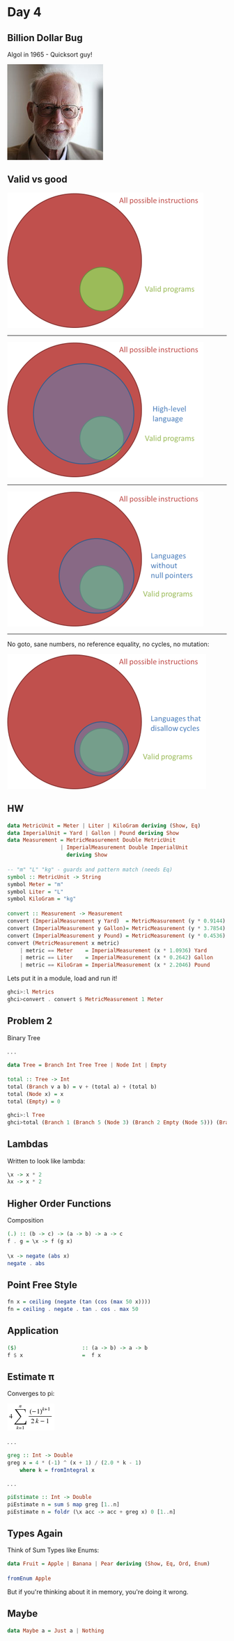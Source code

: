 Day 4
===

Billion Dollar Bug
---

Algol in 1965 - Quicksort guy!

![Tony Hoare](images/tony_hoare.jpg)

Valid vs good
---

![all valid](images/all-valid0.png)

---

![all valid higher level](images/all-valid-high-1.png)

---

![all valid no null](images/all-valid-no-nulls-5.png)

---

No goto, sane numbers, no reference equality, no cycles, no mutation:

![sane](images/all-valid-no-cycles-8.png)

HW
---

```haskell
data MetricUnit = Meter | Liter | KiloGram deriving (Show, Eq)
data ImperialUnit = Yard | Gallon | Pound deriving Show
data Measurement = MetricMeasurement Double MetricUnit
                 | ImperialMeasurement Double ImperialUnit
                   deriving Show

-- "m" "L" "kg" - guards and pattern match (needs Eq)
symbol :: MetricUnit -> String
symbol Meter = "m"
symbol Liter = "L"
symbol KiloGram = "kg"

convert :: Measurement -> Measurement
convert (ImperialMeasurement y Yard)  = MetricMeasurement (y * 0.9144) Meter
convert (ImperialMeasurement y Gallon)= MetricMeasurement (y * 3.7854) Liter
convert (ImperialMeasurement y Pound) = MetricMeasurement (y * 0.4536) KiloGram
convert (MetricMeasurement x metric)
    | metric == Meter    = ImperialMeasurement (x * 1.0936) Yard
    | metric == Liter    = ImperialMeasurement (x * 0.2642) Gallon
    | metric == KiloGram = ImperialMeasurement (x * 2.2046) Pound
```

Lets put it in a module, load and run it!
```haskell
ghci>:l Metrics
ghci>convert . convert $ MetricMeasurement 1 Meter
```

Problem 2
---

Binary Tree

. . .

```haskell
data Tree = Branch Int Tree Tree | Node Int | Empty

total :: Tree -> Int
total (Branch v a b) = v + (total a) + (total b)
total (Node x) = x
total (Empty) = 0
```

```haskell
ghci>:l Tree
ghci>total (Branch 1 (Branch 5 (Node 3) (Branch 2 Empty (Node 5))) (Branch 3 (Node 2) Empty))
```

Lambdas
---

Written to look like lambda:

```haskell
\x -> x * 2
λx -> x * 2
```

Higher Order Functions
---

Composition

```haskell
(.) :: (b -> c) -> (a -> b) -> a -> c
f . g = \x -> f (g x)

\x -> negate (abs x)
negate . abs
```

Point Free Style
---

```haskell
fn x = ceiling (negate (tan (cos (max 50 x))))
fn = ceiling . negate . tan . cos . max 50
```

Application
---

```haskell
($)                     :: (a -> b) -> a -> b
f $ x                   =  f x
```

Estimate π
---

Converges to pi:

![Gregory Series](images/pi.png)

. . .

```haskell
greg :: Int -> Double
greg x = 4 * (-1) ^ (x + 1) / (2.0 * k - 1)
    where k = fromIntegral x
```
. . .

```haskell
piEstimate :: Int -> Double
piEstimate n = sum $ map greg [1..n]
piEstimate n = foldr (\x acc -> acc + greg x) 0 [1..n]
```

Types Again
---

Think of Sum Types like Enums:

```haskell
data Fruit = Apple | Banana | Pear deriving (Show, Eq, Ord, Enum)

fromEnum Apple
```

But if you're thinking about it in memory, you're doing it wrong.

Maybe
---

```haskell
data Maybe a = Just a | Nothing
```
